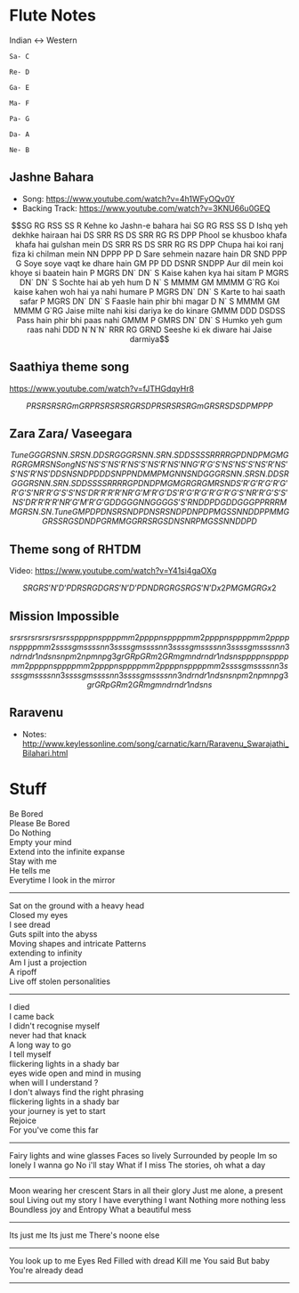 # Flute Notes

Indian <-> Western

```
Sa- C

Re- D

Ga- E

Ma- F

Pa- G

Da- A

Ne- B
```

## Jashne Bahara

- Song: <https://www.youtube.com/watch?v=4h1WFyOQv0Y>
- Backing Track: <https://www.youtube.com/watch?v=3KNU66u0GEQ>

```math
SG RG RSS SS R
Kehne ko Jashn-e bahara hai

SG RG RSS SS D
Ishq yeh dekhke hairaan hai

DS SRR RS DS SRR RG RS DPP
Phool se khusboo khafa khafa hai gulshan mein

DS SRR RS DS SRR RG RS DPP
Chupa hai koi ranj fiza ki chilman mein


NN DPPP PP D
Sare sehmein nazare hain

DR SND PPP G
Soye soye vaqt ke dhare hain

GM PP DD DSNR SNDPP
Aur dil mein koi khoye si baatein  hain

P MGRS DN` DN` S
Kaise kahen kya hai sitam

P MGRS DN` DN` S
Sochte hai ab yeh hum

D N` S MMMM GM MMMM G`RG
Koi kaise kahen woh hai ya nahi humare

P MGRS DN` DN` S
Karte to hai saath safar

P MGRS DN` DN` S
Faasle hain phir bhi magar

D N` S MMMM GM MMMM G`RG
Jaise milte nahi kisi dariya ke do kinare

GMMM DDD DSDSS
Pass hain phir bhi paas nahi

GMMM P GMRS DN` DN` S
Humko yeh gum raas nahi

DDD N`N`N` RRR RG GRND
Seeshe ki ek diware hai Jaise darmiya
```

## Saathiya theme song

<https://www.youtube.com/watch?v=fJTHGdqyHr8>

```math
P R S R S R S 

R G m G R 

P R S R S R S 

R G R S D 

P R S R S R S 

R G m G R 

S R S D S D

P M P P P
```

## Zara Zara/ Vaseegara

```math
Tune
GGG  RSN  N.SR  SN.D

DSR  GGG  RSN  N.SR  N.SD

D SSSS   RRRR   GPDN   D   PMG   MG  RGRGM   RSN

Song
NS’   NS’   S’NS’R’NS’   S’NS’R’NS’

NN G’R’G’S’NS’ NS’

S’NS’R’NS’ S’NS’R’NS’

DD SNS N DPD

D DSNP

P NDM

M PMG

N NSN D

GGG  RSN  N.SR  SN.D

DSR  GGG  RSN  N.SR  N.SD

D SSSS   RRRR   GPDN   D   PMG   MG  RGRGM   RSN

DS’   R’G’   R’G’   R’G’  R’G’S’N

R’R’G’   S’S’NS’D   R’R’R’R’   NR’G’M’   R’G’

DS’   R’G’   R’G’   R’G’  R’G’S’N

R’R’G’   S’S’NS’D

R’R’R’R’   NR’G’M’   R’G’

GDDGG   GNNGG

GG S’S’R ND DPD

GDDGG  GPPRR

RMM   GR   SN.   SN.

Tune
GMPD 
PDN SRSND
PDN SRSND
PDN PDPMG

SS NN DD PP MM GG RS SRG

SD ND PGR
MM GG RR SRG

SD NS NR PMG
SS NN DD P D
```

## Theme song of RHTDM

Video: https://www.youtube.com/watch?v=Y41si4gaOXg

```math
SR G R S’N’D’P DR

S R GDGR S’N’D’P DND

RG RG S RG S’N’D x2
P M GMG R G x2
```

## Mission Impossible 

```math

srsrsrsrsrsrsrsrs s

p p p p n s     p p p p m m2
p p p p n s     p p p p m m2
p p p p n s     p p p p m m2
p p p p n s     p p p p m m2

s s s s g m     s s s s n n3
s s s s g m     s s s s n n3
s s s s g m     s s s s n n3
s s s s g m     s s s s n n3

ndr ndr1 nds ns
npm2 npm npg3 gr
GRp GRm2 GRm gm
ndr ndr1 nds ns

p p p p n s     p p p p m m2
p p p p n s     p p p p m m2
p p p p n s     p p p p m m2
p p p p n s     p p p p m m2

s s s s g m     s s s s n n3
s s s s g m     s s s s n n3
s s s s g m     s s s s n n3
s s s s g m     s s s s n n3

ndr ndr1 nds ns
npm2 npm npg3 gr
GRp GRm2 GRm gm
ndr ndr1 nds ns

```

## Raravenu

- Notes: <http://www.keylessonline.com/song/carnatic/karn/Raravenu_Swarajathi_Bilahari.html>


# Stuff

Be Bored\
Please Be Bored\
Do Nothing\
Empty your mind\
Extend into the infinite expanse\
Stay with me\
He tells me\
Everytime I look in the mirror

----

Sat on the ground with a heavy head\
Closed my eyes\
I see dread\
Guts spilt into the abyss\
Moving shapes and intricate Patterns\
extending to infinity\
Am I just a projection\
A ripoff\
Live off stolen personalities

----
I died\
I came back\
I didn't recognise myself\
never had that knack\
A long way to go\
I tell myself\
flickering lights in a shady bar\
eyes wide open and mind in musing\
when will I understand ?\
I don't always find the right phrasing\
flickering lights in a shady bar\
your journey is yet to start\
Rejoice\
For you've come this far

----
Fairy lights and wine glasses
Faces so lively
Surrounded by people
Im so lonely
I wanna go
No i'll stay
What if I miss
The stories, oh what a day

----
Moon wearing her crescent
Stars in all their glory
Just me alone, a present soul
Living out my story
I have everything I want
Nothing more nothing less
Boundless joy and Entropy
What a beautiful mess

----
Its just me
Its just me
There's noone else

----
You look up to me
Eyes Red
Filled with dread
Kill me
You said
But baby
You're already dead

----
